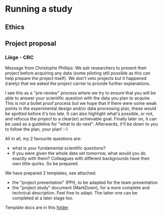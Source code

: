 # Running a study
## Ethics
## Project proposal
### Liège - CRC


Message from Christophe Phillips:
We ask researchers to present their project before acquiring any data (some piloting still possible as this can help prepare the project itself).  We don't veto projects but it happened (rarely) that we asked the project carrier to provide further explanations.


I see this as a "pre-review" process where we try to ensure that you will be able to answer your scientific question with the data you plan to acquire. This is not a bullet proof process but we hope that if there were some weak points in the experimental design and/or data processing plan, these would be spotted before it's too late. It can also highlight what's possible, or not, and refocus the project to a clear(er) achievable goal. Finally later on, it can be used as a guideline for "what to do next". Afterwards, it'll be down to you to follow the plan, your plan! :-)

All in all, my 2 favourite questions are:
- what is your fundamental scientific questions?
- If you were given the whole data set tomorrow, what would you do exactly with them?
Colleagues with different backgrounds have their own little quirks. So be prepared. 

We have prepared 2 templates, see attached:
- the "project presentation" (PPt), to be adapted for the team presentation
- the "project study" document (MarkDown), for a more complete and technical description.
Feel free to adapt. The latter one can be completed at a later stage too.

Template docs are in this [folder](https://drive.google.com/drive/folders/1XRmaymquzeKjfpLNAFFaLy5snDf2NazS?usp=sharing
)
